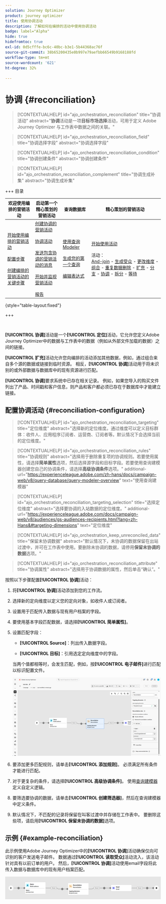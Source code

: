 ```yaml
---
solution: Journey Optimizer
product: journey optimizer
title: 使用协调活动
description: 了解如何在编排的活动中使用协调活动
badge: label="Alpha"
hide: true
hidefromtoc: true
exl-id: 0d5cfffe-bc6c-40bc-b3e1-5b44368ac76f
source-git-commit: 38b65200435e0b997e79aefbb66549b9168188fd
workflow-type: tm+mt
source-wordcount: '621'
ht-degree: 32%

---
```


# 协调 {#reconciliation}

>[!CONTEXTUALHELP]
>id="ajo_orchestration_reconciliation"
>title="协调活动"
>abstract="**协调**&#x200B;活动是一项&#x200B;**目标市场选择**&#x200B;活动，可用于定义 Adobe Journey Optimizer 与工作表中数据之间的关联。"

>[!CONTEXTUALHELP]
>id="ajo_orchestration_reconciliation_field"
>title="协调选择字段"
>abstract="协调选择字段"

>[!CONTEXTUALHELP]
>id="ajo_orchestration_reconciliation_condition"
>title="协调创建条件"
>abstract="协调创建条件"

>[!CONTEXTUALHELP]
>id="ajo_orchestration_reconciliation_complement"
>title="协调生成补集"
>abstract="协调生成补集"

+++ 目录

| 欢迎使用编排的营销活动 | 启动第一个精心策划的营销活动 | 查询数据库 | 精心策划的营销活动 |
|---|---|---|---|
| [开始使用编排的营销活动](../gs-orchestrated-campaigns.md)<br/><br/>[配置步骤](../configuration-steps.md)<br/><br/>[创建编排的营销活动的关键步骤](../gs-campaign-creation.md) | [创建协调的营销活动](../create-orchestrated-campaign.md)<br/><br/>[协调活动](../orchestrate-activities.md)<br/><br/>[发送包含协调的营销活动的消息](../send-messages.md)<br/><br/>[开始并监视营销活动](../start-monitor-campaigns.md)<br/><br/>[报告](../reporting-campaigns.md) | [使用查询Modeler](../orchestrated-rule-builder.md)<br/><br/>[生成您的第一个查询](../build-query.md)<br/><br/>[编辑表达式](../edit-expressions.md) | [开始使用活动](about-activities.md)<br/><br/>活动：<br/>[And-join](and-join.md) - [生成受众](build-audience.md) - [更改维度](change-dimension.md) - [组合](combine.md) - [重复数据删除](deduplication.md) - [扩充](enrichment.md) - [分支](fork.md) - [协调](reconciliation.md) - [拆分](split.md) - [等待](wait.md) |

{style="table-layout:fixed"}

+++

<br/>

**[!UICONTROL 协调]**&#x200B;活动是一个&#x200B;**[!UICONTROL 定位]**&#x200B;活动，它允许您定义Adobe Journey Optimizer中的数据与工作表中的数据（例如从外部文件加载的数据）之间的链接。

**[!UICONTROL 扩充]**&#x200B;活动允许您向编排的活动添加其他数据，例如，通过组合来自多个源的数据或链接到临时资源。 相反，**[!UICONTROL 协调]**&#x200B;活动用于将未识别的或外部数据与数据库中的现有资源进行匹配。

**[!UICONTROL 协调]**&#x200B;要求系统中已存在相关记录。 例如，如果您导入的购买文件列出了产品、时间戳和客户信息，则产品和客户都必须已存在于数据库中才能建立链接。

## 配置协调活动 {#reconciliation-configuration}

>[!CONTEXTUALHELP]
>id="ajo_orchestration_reconciliation_targeting"
>title="定位维度"
>abstract="选择新的定位维度。通过维度可以定义目标群体：收件人、应用程序订阅者、运营商、订阅者等。默认情况下会选择当前的定位维度。"

>[!CONTEXTUALHELP]
>id="ajo_orchestration_reconciliation_rules"
>title="协调规则"
>abstract="选择用于删除重复项的协调规则。若要使用属性，请选择&#x200B;**简单属性**&#x200B;选项，然后选择源字段和目标字段。若要使用查询建模器创建您自己的协调条件，请选择&#x200B;**高级协调条件**&#x200B;选项。"
>additional-url="https://experienceleague.adobe.com/zh-hans/docs/campaign-web/v8/query-database/query-modeler-overview" text="使用查询建模器"

>[!CONTEXTUALHELP]
>id="ajo_orchestration_reconciliation_targeting_selection"
>title="选择定位维度"
>abstract="选择要协调的入站数据的定位维度。"
>additional-url="https://experienceleague.adobe.com/docs/campaign-web/v8/audiences/gs-audiences-recipients.html?lang=zh-Hans&#targeting-dimensions" text="定位维度"

>[!CONTEXTUALHELP]
>id="ajo_orchestration_keep_unreconciled_data"
>title="保留未协调数据"
>abstract="默认情况下，未协调的数据保留在出站过渡中，并可在工作表中使用。要删除未协调的数据，请停用&#x200B;**保留未协调的数据**&#x200B;选项。"

>[!CONTEXTUALHELP]
>id="ajo_orchestration_reconciliation_attribute"
>title="协调属性"
>abstract="选择用于协调数据的属性，然后单击“确认”。"

按照以下步骤配置&#x200B;**[!UICONTROL 协调]**&#x200B;活动：

1. 将&#x200B;**[!UICONTROL 协调]**&#x200B;活动添加到您的工作流。

1. 选择新的定向维度以定义您的定向对象，如收件人或订阅者。

1. 设置用于匹配传入数据与现有用户档案的字段。

1. 要使用基本字段匹配数据，请选择&#x200B;**[!UICONTROL 简单属性]**。

1. 设置匹配字段：

   * **[!UICONTROL Source]**：列出传入数据字段。

   * **[!UICONTROL 目标]**：引用选定定向维度中的字段。

   当两个值都相等时，会发生匹配，例如，按&#x200B;**[!UICONTROL 电子邮件]**&#x200B;进行匹配以标识配置文件。

   ![](../assets/workflow-reconciliation-criteria.png)

1. 要添加更多匹配规则，请单击&#x200B;**[!UICONTROL 添加规则]**。 必须满足所有条件才能进行匹配。

1. 对于更复杂的条件，请选择&#x200B;**[!UICONTROL 高级协调条件]**。 使用[查询建模器](../orchestrated-rule-builder.md)定义自定义逻辑。

1. 要筛选要协调的数据，请单击&#x200B;**[!UICONTROL 创建筛选器]**，然后在查询建模器中定义条件。

1. 默认情况下，不匹配的记录将保留在叫客过渡中并存储在工作表中。 要删除这些项，请启用&#x200B;**[!UICONTROL 保留未协调的数据]**&#x200B;选项。

## 示例 {#example-reconciliation}

此示例使用Adobe Journey Optimizer中的&#x200B;**[!UICONTROL 协调]**&#x200B;活动确保仅向可识别的客户发送电子邮件。 数据通过&#x200B;**[!UICONTROL 读取受众]**&#x200B;活动流入，该活动针对具有以前订单的用户。 然后，**[!UICONTROL 协调]**&#x200B;活动使用email字段将此传入数据与数据库中的现有用户档案匹配。

![](../assets/workflow-reconciliation-sample-1.0.png)
